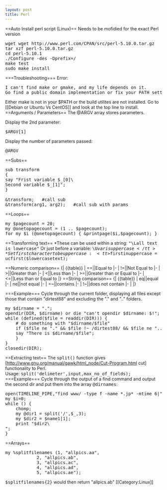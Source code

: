 ```yaml
---
layout: post 
title: Perl
---
```


==Auto Install perl script (Linux)==
Needs to be mofidied for the exact Perl version
<pre>
wget wget http://www.perl.com/CPAN/src/perl-5.10.0.tar.gz
tar xzf perl-5.10.0.tar.gz
cd perl-5.10.1
./Configure -des -Dprefix=/
make test
sudo make install
</pre>
===Troubleshooting===
Error:
<pre>
I can't find make or gmake, and my life depends on it.
Go find a public domain implementation or fix your PATH setting!
</pre>
Either make is not in your $PATH or the build utilites are not installed. Go to [[Debian or Ubuntu Vs CentOS]] and look at the top line to install.
==Arguments / Parameters==
The @ARGV array stores parameters.

Display the 2nd parameter:<pre>$ARGV[1]</pre>
Display the number of parameters passed:<pre>@ARGV</pre>

==Subs==
<pre>
sub transform
{
say "Frist variable $_[0]\
Second variable $_[1]";
}

&transform;   #call sub
&transform(arg1, arg2);   #call sub with params
</pre>
==Loops==
<pre>
my $pagecount = 20;
my @onetopagecount = (1 .. $pagecount);
for my $i (@onetopagecount) { &printpage($i,$pagecount); }
</pre>
==Transforming text==
*These can be used within a string: <tt>"\\Lall text is lowercase"</tt> Or just before a variable: <tt>\\U$varisuppercase</tt>
*Set first character to be uppercase: <tt>$firstinuppercase = ucfirst($lowercasetext);</tt><br>

==Numeric comparison==
{| {{table}}
| ==||Equal to
|-
| !=||Not Equal to
|-
| >||Greater than
|-
| <||Less than
|-
| >=||Greater than or Equal to
|-
| <=||Less than or Equal to
|}
==String comparison==
{| {{table}}
| eq||equal
|-
| ne||not equal
|-
| =~||contains
|-
| !~||does not contain
|-
| 
|}

===Example===
Cycle through the current folder, displaying all files except those that contain "dirtest88" and excluding the "." and ".." folders.
<pre>
my $dirname = ".";
opendir(DIR, $dirname) or die "can't opendir $dirname: $!";
while (defined($file = readdir(DIR))) {
    # do something with "$dirname/$file"
    if ($file ne "." && $file !~ /dirtest88/ && $file ne "..") {
    say "There is $dirname/$file";
    }
}
closedir(DIR);
</pre>

==Extracting text==
The <tt>split()</tt> function gives [http://www.gnu.org/manual/gawk/html_node/Cut-Program.html cut] functionality to Perl.
<br>Usage: <tt>split('delimeter',input,max_no_of_fields);</tt>
===Example===
Cycle through the output of a find command and output the second dir and put them into the array <tt>@dirnames</tt>:
<pre>
open(TIMELINE_PIPE,"find www/ -type f -name *.jp* -mtime 6|");
my $i=0;
while (<TIMELINE_PIPE>) {
    chomp;
    my @dir1 = split('/',$_,3);
    my $dir2 = $name1[1];
    print "$dir2\
";
}
</pre>
==Arrays==
<pre>
my %splitfilenames (1, "allpics.aa",
            2, "allpics.ab",
            3, "allpics.ac",
            4, "allpics.ad",
            5, "allpics.ae");
</pre>
<tt>$splitfilenames{2}</tt> would then return "allpics.ab"
[[Category:Linux]]
